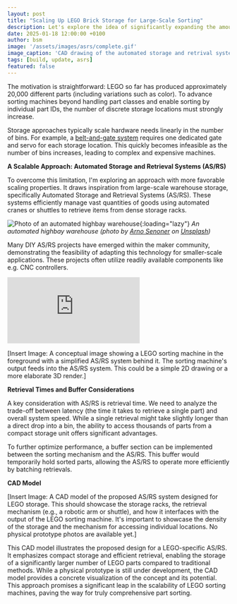 ```yaml
---
layout: post
title: "Scaling Up LEGO Brick Storage for Large-Scale Sorting"
description: Let's explore the idea of significantly expanding the amount of sorted storage bins - to 100, 200, or potentially thousands of bins.
date: 2025-01-18 12:00:00 +0100
author: bsm
image: '/assets/images/asrs/complete.gif'
image_caption: 'CAD drawing of the automated storage and retrival system'
tags: [build, update, asrs]
featured: false
---
```

The motivation is straightforward: LEGO so far has produced approximately 20,000 different parts (including variations such as color). To advance sorting machines beyond handling part classes and enable sorting by individual part IDs, the number of discrete storage locations must strongly increase.

Storage approaches typically scale hardware needs linearly in the number of bins. For example, a <a href="/survey/Exploring-LEGO-Sorting-Machines-A-Survey-of-Designs/#stage-4--sorted-storage">belt-and-gate system</a> requires one dedicated gate and servo for each storage location. This quickly becomes infeasible as the number of bins increases, leading to complex and expensive machines.

**A Scalable Approach: Automated Storage and Retrieval Systems (AS/RS)**

To overcome this limitation, I'm exploring an approach with more favorable scaling properties. It draws inspiration from large-scale warehouse storage, specifically Automated Storage and Retrieval Systems (AS/RS). These systems efficiently manage vast quantities of goods using automated cranes or shuttles to retrieve items from dense storage racks.

![Photo of an automated highbay warehouse]({{site.baseurl}}/assets/images/asrs/arno-senoner-warehouse-wide.jpg){:loading="lazy"}
*An automated highbay warehouse (photo by [Arno Senoner](https://unsplash.com/@arnosenoner?utm_content=creditCopyText&utm_medium=referral&utm_source=unsplash) on [Unsplash](https://unsplash.com/photos/blue-and-brown-metal-bridge-yqu6tJkSQ_k?utm_content=creditCopyText&utm_medium=referral&utm_source=unsplash))*

Many DIY AS/RS projects have emerged within the maker community, demonstrating the feasibility of adapting this technology for smaller-scale applications. These projects often utilize readily available components like e.g. CNC controllers.

<p><iframe src="https://www.youtube.com/embed/ksVe7vame3Q" loading="lazy" frameborder="0" allowfullscreen></iframe></p>

[Insert Image: A conceptual image showing a LEGO sorting machine in the foreground with a simplified AS/RS system behind it. The sorting machine's output feeds into the AS/RS system. This could be a simple 2D drawing or a more elaborate 3D render.]


**Retrieval Times and Buffer Considerations**

A key consideration with AS/RS is retrieval time. We need to analyze the trade-off between latency (the time it takes to retrieve a single part) and overall system speed. While a single retrieval might take slightly longer than a direct drop into a bin, the ability to access thousands of parts from a compact storage unit offers significant advantages.

To further optimize performance, a buffer section can be implemented between the sorting mechanism and the AS/RS. This buffer would temporarily hold sorted parts, allowing the AS/RS to operate more efficiently by batching retrievals.

**CAD Model**

[Insert Image: A CAD model of the proposed AS/RS system designed for LEGO storage. This should showcase the storage racks, the retrieval mechanism (e.g., a robotic arm or shuttle), and how it interfaces with the output of the LEGO sorting machine. It's important to showcase the density of the storage and the mechanism for accessing individual locations. No physical prototype photos are available yet.]

This CAD model illustrates the proposed design for a LEGO-specific AS/RS. It emphasizes compact storage and efficient retrieval, enabling the storage of a significantly larger number of LEGO parts compared to traditional methods. While a physical prototype is still under development, the CAD model provides a concrete visualization of the concept and its potential. This approach promises a significant leap in the scalability of LEGO sorting machines, paving the way for truly comprehensive part sorting.
